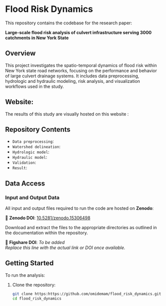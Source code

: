 # Flood Risk Dynamics

This repository contains the codebase for the research paper:

**Large-scale flood risk analysis of culvert infrastructure serving 3000 catchments in New York State**

## Overview

This project investigates the spatio-temporal dynamics of flood risk within New York state road networks, focusing on the performance and behavior of large culvert drainage systems. It includes data preprocessing, hydrologic and hydraulic modeling, risk analysis, and visualization workflows used in the study.

## Website:
The results of this study are visually hosted on this website :

## Repository Contents

- `Data preprocessing`:
- `Watershed delineation`:
- `Hydrologic model`: 
- `Hydraulic model`: 
- `Validation`:  
- `Result`:

## Data Access

### Input and Output Data

All input and output files required to run the code are hosted on **Zenodo**:

📁 **Zenodo DOI**: [10.5281/zenodo.15306498](https://doi.org/10.5281/zenodo.15306498)

Download and extract the files to the appropriate directories as outlined in the documentation within the repository.

📁 **Figshare DOI**: *To be added*  
_Replace this line with the actual link or DOI once available._

## Getting Started

To run the analysis:

1. Clone the repository:
   ```bash
   git clone https:https://github.com/omidemam/flood_risk_dynamics.git
   cd flood_risk_dynamics

